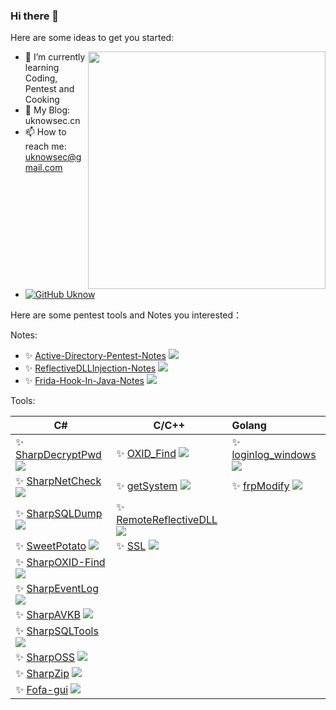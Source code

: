 <!--
**uknowsec/uknowsec** is a ✨ _special_ ✨ repository because its `README.md` (this file) appears on your GitHub profile.
-->
### Hi there 👋

Here are some ideas to get you started:

<img align='right' src="https://github-readme-stats.vercel.app/api?username=uknowsec&show_icons=true&theme=radical" width="380">

- 🌱 I’m currently learning Coding, Pentest and Cooking
- 👀 My Blog: uknowsec.cn
- 📫 How to reach me: uknowsec@gmail.com
- [![GitHub Uknow](https://img.shields.io/github/followers/uknowsec?label=follower%20github&style=flat-square)](https://github.com/uknowsec)

Here are some pentest tools and Notes you interested：

Notes:

- ✨ [Active-Directory-Pentest-Notes](https://github.com/uknowsec/Active-Directory-Pentest-Notes)   ![](https://img.shields.io/github/stars/uknowsec/Active-Directory-Pentest-Notes)
- ✨ [ReflectiveDLLInjection-Notes](https://github.com/uknowsec/ReflectiveDLLInjection-Notes)   ![](https://img.shields.io/github/stars/uknowsec/ReflectiveDLLInjection-Notes)
- ✨ [Frida-Hook-In-Java-Notes](https://github.com/uknowsec/Frida-Hook-In-Java-Notes)   ![](https://img.shields.io/github/stars/uknowsec/Frida-Hook-In-Java-Notes)

Tools:
 
| C#                                                           | C/C++                                                        | Golang                                                       |
| ------------------------------------------------------------ | ------------------------------------------------------------ | :----------------------------------------------------------- |
| ✨ [SharpDecryptPwd](https://github.com/uknowsec/SharpDecryptPwd)   ![](https://img.shields.io/github/stars/uknowsec/SharpDecryptPwd) | ✨ [OXID_Find](https://github.com/uknowsec/OXID_Find)   ![](https://img.shields.io/github/stars/uknowsec/OXID_Find) | ✨ [loginlog_windows](https://github.com/uknowsec/loginlog_windows)   ![](https://img.shields.io/github/stars/uknowsec/loginlog_windows) |
| ✨ [SharpNetCheck](https://github.com/uknowsec/SharpNetCheck)   ![](https://img.shields.io/github/stars/uknowsec/SharpNetCheck) | ✨ [getSystem](https://github.com/uknowsec/getSystem)   ![](https://img.shields.io/github/stars/uknowsec/getSystem) | ✨ [frpModify](https://github.com/uknowsec/frpModify)   ![](https://img.shields.io/github/stars/uknowsec/frpModify) |
| ✨ [SharpSQLDump](https://github.com/uknowsec/SharpSQLDump)   ![](https://img.shields.io/github/stars/uknowsec/SharpSQLDump) | ✨ [RemoteReflectiveDLL](https://github.com/uknowsec/RemoteReflectiveDLL)   ![](https://img.shields.io/github/stars/uknowsec/RemoteReflectiveDLL) |                                                              |
| ✨ [SweetPotato](https://github.com/uknowsec/SweetPotato)   ![](https://img.shields.io/github/stars/uknowsec/SweetPotato) | ✨ [SSL](https://github.com/uknowsec/SSL)   ![](https://img.shields.io/github/stars/uknowsec/SSL) |                                                              |
| ✨ [SharpOXID-Find](https://github.com/uknowsec/SharpOXID-Find)   ![](https://img.shields.io/github/stars/uknowsec/SharpOXID-Find) |                                                              |                                                              |
| ✨ [SharpEventLog](https://github.com/uknowsec/SharpEventLog)   ![](https://img.shields.io/github/stars/uknowsec/SharpEventLog) |                                                              |                                                              |
| ✨ [SharpAVKB](https://github.com/uknowsec/SharpAVKB)   ![](https://img.shields.io/github/stars/uknowsec/SharpAVKB) |                                                              |                                                              |
| ✨ [SharpSQLTools](https://github.com/uknowsec/SharpSQLTools)   ![](https://img.shields.io/github/stars/uknowsec/SharpSQLTools) |                                                              |                                                              |
| ✨ [SharpOSS](https://github.com/uknowsec/SharpOSS)   ![](https://img.shields.io/github/stars/uknowsec/SharpOSS) |                                                              |                                                              |
| ✨ [SharpZip](https://github.com/uknowsec/SharpZip)   ![](https://img.shields.io/github/stars/uknowsec/SharpZip) |                                                              |                                                              |
| ✨ [Fofa-gui](https://github.com/uknowsec/Fofa-gui)   ![](https://img.shields.io/github/stars/uknowsec/Fofa-gui) |                                                              |                                                              |

